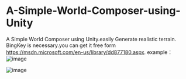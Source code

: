# A-Simple-World-Composer-using-Unity
A Simple World Composer using Unity.easily Generate realistic terrain. 
BingKey is necessary.you can get it free form https://msdn.microsoft.com/en-us/library/dd877180.aspx.
example：
![image](https://github.com/zjwzjw369/A-Simple-World-Composer-using-Unity/raw/master/The-Alps.png)

![image](https://github.com/zjwzjw369/A-Simple-World-Composer-using-Unity/raw/master/The-Himalayas.png)
